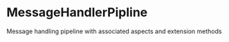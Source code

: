 MessageHandlerPipline
=====================

Message handling pipeline with associated aspects and extension methods
